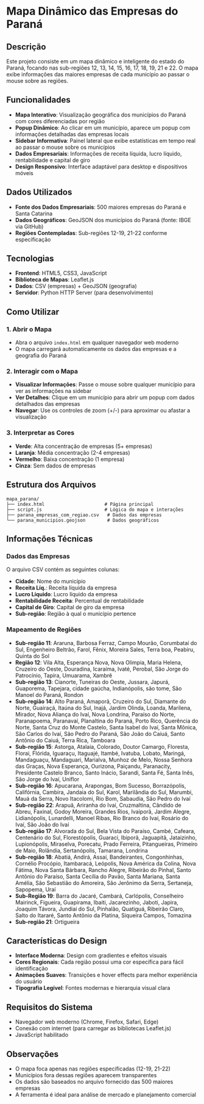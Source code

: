 # Mapa Dinâmico das Empresas do Paraná

## Descrição
Este projeto consiste em um mapa dinâmico e inteligente do estado do Paraná, focando nas sub-regiões 12, 13, 14, 15, 16, 17, 18, 19, 21 e 22. O mapa exibe informações das maiores empresas de cada município ao passar o mouse sobre as regiões.

## Funcionalidades
- **Mapa Interativo**: Visualização geográfica dos municípios do Paraná com cores diferenciadas por região
- **Popup Dinâmico**: Ao clicar em um município, aparece um popup com informações detalhadas das empresas locais
- **Sidebar Informativa**: Painel lateral que exibe estatísticas em tempo real ao passar o mouse sobre os municípios
- **Dados Empresariais**: Informações de receita líquida, lucro líquido, rentabilidade e capital de giro
- **Design Responsivo**: Interface adaptável para desktop e dispositivos móveis

## Dados Utilizados
- **Fonte dos Dados Empresariais**: 500 maiores empresas do Paraná e Santa Catarina
- **Dados Geográficos**: GeoJSON dos municípios do Paraná (fonte: IBGE via GitHub)
- **Regiões Contempladas**: Sub-regiões 12-19, 21-22 conforme especificação

## Tecnologias
- **Frontend**: HTML5, CSS3, JavaScript
- **Biblioteca de Mapas**: Leaflet.js
- **Dados**: CSV (empresas) + GeoJSON (geografia)
- **Servidor**: Python HTTP Server (para desenvolvimento)

## Como Utilizar

### 1. Abrir o Mapa
- Abra o arquivo `index.html` em qualquer navegador web moderno
- O mapa carregará automaticamente os dados das empresas e a geografia do Paraná

### 2. Interagir com o Mapa
- **Visualizar Informações**: Passe o mouse sobre qualquer município para ver as informações na sidebar
- **Ver Detalhes**: Clique em um município para abrir um popup com dados detalhados das empresas
- **Navegar**: Use os controles de zoom (+/-) para aproximar ou afastar a visualização

### 3. Interpretar as Cores
- **Verde**: Alta concentração de empresas (5+ empresas)
- **Laranja**: Média concentração (2-4 empresas)
- **Vermelho**: Baixa concentração (1 empresa)
- **Cinza**: Sem dados de empresas

## Estrutura dos Arquivos
```
mapa_parana/
├── index.html                      # Página principal
├── script.js                       # Lógica do mapa e interações
├── parana_empresas_com_regiao.csv   # Dados das empresas
└── parana_municipios.geojson        # Dados geográficos
```

## Informações Técnicas

### Dados das Empresas
O arquivo CSV contém as seguintes colunas:
- **Cidade**: Nome do município
- **Receita Líq.**: Receita líquida da empresa
- **Lucro Líquido**: Lucro líquido da empresa
- **Rentabilidade Receita**: Percentual de rentabilidade
- **Capital de Giro**: Capital de giro da empresa
- **Sub-região**: Região à qual o município pertence

### Mapeamento de Regiões
- **Sub-região 11**: Araruna, Barbosa Ferraz, Campo Mourão, Corumbataí do Sul, Engenheiro Beltrão, Farol, Fênix, Moreira Sales, Terra boa, Peabiru, Quinta do Sol
- **Região 12**: Vila Alta, Esperança Nova, Nova Olimpia, Maria Helena, Cruzeiro do Oeste, Douradina, Icaraíma, Ivaté, Perobal, São Jorge do Patrocínio, Tapira, Umuarama, Xambrê
- **Sub-região 13**: Cianorte, Tuneiras do Oeste, Jussara, Japurá, Guaporema, Tapejara, cidade gaúcha, Indianópolis, são tome, São Manoel do Paraná, Rondon
- **Sub-região 14**: Alto Paraná, Amaporã, Cruzeiro do Sul, Diamante do Norte, Guairaçá, Itaúna do Sul, Inajá, Jardim Olinda, Loanda, Marilena, Mirador, Nova Aliança do Ivaí, Nova Londrina, Paraíso do Norte, Paranapoema, Paranavaí, Planaltina do Paraná, Porto Rico, Querência do Norte, Santa Cruz do Monte Castelo, Santa Isabel do Ivaí, Santa Mônica, São Carlos do Ivaí, São Pedro do Paraná, São João do Caiuá, Santo Antônio do Caiuá, Terra Rica, Tamboara
- **Sub-região 15**: Astorga, Atalaia, Colorado, Doutor Camargo, Floresta, Florai, Flórida, Iguaraçu, Itaguajé, Itambé, Ivatuba, Lobato, Maringá, Mandaguaçu, Mandaguari, Marialva, Munhoz de Melo, Nossa Senhora das Graças, Nova Esperança, Ourizona, Paiçandu, Paranacity, Presidente Castelo Branco, Santo Inácio, Sarandi, Santa Fé, Santa Inês, São Jorge do Ivaí, Uniflor
- **Sub-região 16**: Apucarana, Arapongas, Bom Sucesso, Borrazópolis, Califórnia, Cambira, Jandaia do Sul, Karol, Marilândia do Sul, Marumbi, Mauá da Serra, Novo Itacolomi, Rio Bom, Sabaudia, São Pedro do Ivaí
- **Sub-região 22**: Arapuã, Ariranha do Ivaí, Cruzmaltina, Cândido de Abreu, Faxinal, Godoy Moreira, Grandes Rios, Ivaiporã, Jardim Alegre, Lidianópolis, Lunardelli, Manoel Ribas, Rio Branco do Ivaí, Rosário do Ivaí, São João do Ivaí
- **Sub-região 17**: Alvorada do Sul, Bela Vista do Paraíso, Cambé, Cafeara, Centenário do Sul, Florestópolis, Guaraci, Ibiporã, Jaguapitã, Jataizinho, Lupionópolis, Miraselva, Porecatu, Prado Ferreira, Pitangueiras, Primeiro de Maio, Rolândia, Sertanópolis, Tamarana, Londrina
- **Sub-região 18**: Abatiá, Andirá, Assaí, Bandeirantes, Congonhinhas, Cornélio Procópio, Itambaracá, Leópolis, Nova América da Colina, Nova Fátima, Nova Santa Bárbara, Rancho Alegre, Ribeirão do Pinhal, Santo Antônio do Paraíso, Santa Cecília do Pavão, Santa Mariana, Santa Amélia, São Sebastião do Amoreira, São Jerônimo da Serra, Sertaneja, Sapopema, Uraí
- **Sub-Região 19**: Barra do Jacaré, Cambará, Carlópolis, Conselheiro Mairinck, Figueira, Guapirama, Ibaiti, Jacarezinho, Jaboti, Japira, Joaquim Távora, Jundiaí do Sul, Pinhalão, Quatiguá, Ribeirão Claro, Salto do Itararé, Santo Antônio da Platina, Siqueira Campos, Tomazina
- **Sub-região 21**: Ortigueira

## Características do Design
- **Interface Moderna**: Design com gradientes e efeitos visuais
- **Cores Regionais**: Cada região possui uma cor específica para fácil identificação
- **Animações Suaves**: Transições e hover effects para melhor experiência do usuário
- **Tipografia Legível**: Fontes modernas e hierarquia visual clara

## Requisitos do Sistema
- Navegador web moderno (Chrome, Firefox, Safari, Edge)
- Conexão com internet (para carregar as bibliotecas Leaflet.js)
- JavaScript habilitado

## Observações
- O mapa foca apenas nas regiões especificadas (12-19, 21-22)
- Municípios fora dessas regiões aparecem transparentes
- Os dados são baseados no arquivo fornecido das 500 maiores empresas
- A ferramenta é ideal para análise de mercado e planejamento comercial

